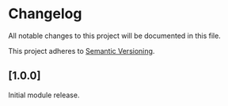 # Changelog

All notable changes to this project will be documented in this file.

This project adheres to [Semantic Versioning](http://semver.org/).

## [1.0.0]

Initial module release.

